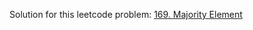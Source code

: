 Solution for this leetcode problem: [169. Majority Element](https://leetcode.com/problems/majority-element)
